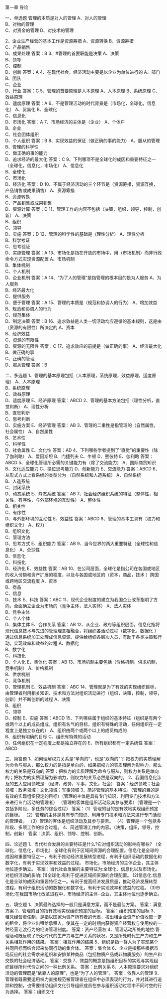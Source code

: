 第一章  导论

一、单选题
管理的本质是对人的管理
A、对人的管理  
B、对物的管理  
C、对资金的管理 
D、对技术的管理

2、企业生产经营的基本工作是资源筹措
A、资源转换
B、资源筹措  
C、产品销售  
D、成果处理
答案：B
3、#管理的首要职能是决策
A、决策       
B、领导        
C、控制         
D、创新
答案：A
4、在现代社会，经济活动主要是以企业为单位进行的
A、部门  	     
B、团队        
C、企业          
D、行业
答案：C
5、管理的首要原理是人本原理
A、人本原理 
B、系统原理 
C、效益原理  
D、适度原理
答案：A
6、不是管理活动的时代背景是（市场化，全球化，信息化）
A、贸易化 
B、全球化  
C、信息化  
D、市场化
答案：A
7、市场经济的主体是（企业）
A、个体户  
B、企业  
C、社会团体组织  
D、个人组织
答案：B
8、实现效益的保证（做正确的事的能力）
A、服从的管理  
B、管理的科学性  
C、做正确的事的能力  
D、追求经济的最大化
答案：C
9、下列哪项不是全球化的成因和重要特征之一（全球化，信息化，市场化）
A、信息化  
B、全球化  
C、市场化  
D、经济化
答案：D
10、不属于经济活动的三个环节是（资源筹措，资源互换，产品销售或成果销售）
A、资源筹措  
B、资源转换  
C、产品销售或成果销售  
D、资源计算
答案：D
11、管理工作的内容不包括（决策，组织，领导，控制，创新）
A、决策  
B、组织  
C、领导  
D、实施
答案：D
12、管理的科学性的基础是（理性分析）
A、理性分析  
B、科学考证  
C、思考验证  
D、实施管理
答案：A
13、市场化是指在开放的市场中，用（市场机制）而非行政命令方式实现资源配置
A、市场机制  
B、集体机制  
C、个人机制  
D、企业机制
答案：A
14、“为了人的管理”是指管理的根本目的是为人服务
A、为人服务  
B、经济最大化  
C、提供服务  
D、便于管理
答案：A
15、管理的本质是（规范和协调人的行为）
A、增加效益  
B、规范和协调人的行为  
C、规范集体  
D、制定决策
答案：B
16、追求效益是人类一切活动均应遵循的基本规则，这是由（资源的有限性）所决定的
A、资本  
B、经济效益  
C、资源的有限性  
D、资源的无限性
答案：C
17、追求效应的前提是（做正确的事）
A、经济最大化  
B、做正确的事  
C、正确的管理  
D、服从管理
答案：B

二、多选题
1、管理的基本原理包括（人本原理，系统原理，效益原理，适度原理）
A、人本原理  
B、系统原理  
C、效益原理  
D、适度原理
E、经济原理
答案：ABCD
2、管理的基本方法包括（理性分析，直觉判断）
A、理性分析  
B、直觉判断  
C、思考判断  
D、实施方案
E、经济管理
答案：AB
3、管理的二重性是指管理的（自然属性，社会属性）
A、自然属性    
B、艺术性     
C、科学性       
D、社会属性
E、文化性
答案：AD
4、下列哪些学者提到了“直觉”的重要性（除了伽利略）
A、爱因斯坦
B、门捷列夫
C、牛顿
D、熊彼特
E、伽利略
答案：ABCD
5、全球化管理所必需的关键能力有（除了交流能力）
A、国际商贸知识 
B、文化适应能力 
C、换位思考能力 
D、创新能力
E、交流能力
答案：ABCD
6、从形式方式上看系统的类型分为  （自然系统和人造系统）
A、自然系统  
B、人造系统  
C、封闭系统  
D、动态系统
E、静态系统
答案：AB
7、社会经济组织系统的特征（整体性，相关性，有序性，与外部环境的互动性）
A、整体性  
B、相关性  
C、有序性  
D、与外部环境的互动性
E、效益性
答案：ABCD
8、管理的基本工具有（权力和组织文化）
A、权力  
B、组织文化  
C、管理方法  
D、思考方式
E、组织能力
答案：AB
9、当今世界的两大重要特征（全球性和信息化）
A、全球性  
B、信息化  
C、科技化  
D、经济化
E、效益性
答案：AB
10、在公司层面，全球化是指公司在各国或地区的收入份额和资产扩展的程度，以及与各国或地区的（资本，商品，技术 ）跨国或跨地区交流程度
A、资本  
B、商品  
C、信息  
D、技术
E、科技
答案：ABC
11、现代企业制度的建立为我国企业改革指明了方向，全面确立企业为市场的（竞争主体，法人实体）
A、法人实体  
B、竞争主体  
C、个人个体  
D、集体主体
E、合作关系
答案：AB
12、从企业、政府等组织层面，信息化指将现代信息技术与先进的管理理念相融合，将组织各活动过程（数字化，数据化 ）通过信息系统加工处理成信息资源，提供给组织各层次人员，有助于各类决策和行动，实现效率和效益的过程
A、数据化  
B、数字化  
C、科技化  
D、个人化
E、集体化
答案：AB
13、市场机制主要包括（价格机制，供求机制，竞争机制）
A、价格机制  
B、供求机制  
C、竞争机制  
D、管理机制
E、效益机制
答案：ABC
14、管理就是为了有效的实现组织目标，由管理者利用相关知识、技术和方法对组织活动进行（组织，决策，控制，领导，创新）并不断创新的过程
A、决策  
B、组织  
C、领导  
D、控制
E、实施
答案：ABCD
15、下列哪些属于组织的基本特征（组织是有两个或两个以上的成员组成，组织有名气的目标，组织有特殊的活动，任何组织在一定程度上是独立存在的）
A、组织由两个或两个以上的成员构成的  
B、组织有明确的目标
C、组织有特殊的活动   
D、任何组织在一定程度上都是独立存在的
E、所有组织都有一定系统性
答案：ABCD

三、简答题
1、如何理解权力关系是“单向的”，也是“双向的”？
把权力的实质理解为命令与服从，那么权力的是指是单向的，如果把权力的实质理解为影响力，那么权力的关系是双向的
答案：把权力的实质理解为命令与服从，则权力关系是单向的；把权力的实质理解为影响力，则权力的关系必然是双向的。
2、我国信息化涉及的五大应用领域是:（经济，政务，军事，文化，社会）
答案：经济领域；社会领域；政务领域；文化领域；军事领域
3、简述管理的基本特征。（管理的目的是有效的实现组织预定的目标）（管理的主体是具有专门知识，利用专门技术和方法来进行专门活动的管理者）
（管理的客体是组织活动及其参与要素）（管理是一个包括多阶段，多任务的综合过程）
答案：（1）管理的目的是有效地实现组织预定的目标。
（2）管理的主体是具有专门知识、利用专门技术和方法来进行专门活动的管理者。
（3）管理的客体是组织活动及其参与要素。
（4）管理是一个包括多阶段、多项工作的综合过程。
4、简述管理工作的内容。（决策，组织，领导，控制，创新）
答案：决策、组织、领导、控制、创新。

四、论述题
1、当代社会发展的主要特征是什么?它对组织活动的影响有哪些? （全球化，信息化，市场化）
全球化有利于区域间资源的合理配置。信息化是全球的成因和重要特征之一，有利于推动经济发展转型进程，有利于组织活动的数据化和数字化，有利于实现效率和效益的过程。
市场化，市场经济的主体企业，其主体地位逐步确立。
答案：当代社会发展的主要特征为:全球化、信息化以及市场化。
对组织活动的影响: 
(1)全球化:有利于促进区域间资源的合理配置。 
(2)信息化:信息化是全球的成因和重要特征之一。有利于提高经济发展质量，推动经济发展转型 进程，有利于组织活动的数据化和数字化，有利于实现效率和效益的过程。 
(3)市场化:在我国市场化改革进程中，市场经济的主体─企业，其主体地位也逐步确立。 

五、填空题
1、决策最终选择的一般只是满意方案，而不是最佳方案。
答案：满意方案
2、管理的目的指有效地实现组织预定的目标。
答案：组织预定的目标
3、租凭经营责任制，是指以国家为资产所有者的代表，按出租企业资产价值收取一定的租金，将企业出租给承租人，使其在一定的时期内获得资产经营权与使用权的一种经营让渡行为的经济管理制度。
答案：资产经营权
4、管理活动所处的地位:管理活动既反映了所处时代的生产力与生产关系的状况，又是所处时代生产力和生产关系相互作用的结果。
答案：相互作用的结果
5、组织是指一群人为了实现某个共同目标而结合起来协同行动的集合体。
答案：集合体
6、企业是指那些根据市场反应的社会需求来组织和安排某种商品（包括物质产品或非物质服务）的生产和交换的社会经济活动。
答案：交换
7、效益的概念是指组织目标的实现与实现组织目标所付代价之间的一种比例关系。
答案：比例关系
8、人本原理要求对组织活动的管理既是“依靠人的原理”，也是“为了人的管理”。
答案：依靠人的管理
9、管理者既需要运用权力直接规范被管理者在组织中必须表现的行为，并对其进行追踪和控制，也需要借助组织文化引导组织成员在参与组织活动过程中不同时空的行为选择。
答案：组织文化

 



